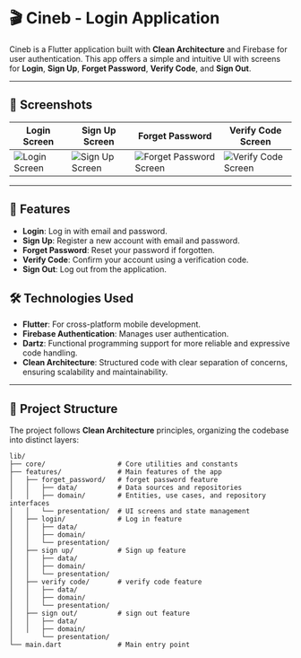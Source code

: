 # 🎬 Cineb - Login Application

Cineb is a Flutter application built with **Clean Architecture** and Firebase for user authentication. This app offers a simple and intuitive UI with screens for **Login**, **Sign Up**, **Forget Password**, **Verify Code**, and **Sign Out**.

---

## 📱 Screenshots

| Login Screen                           | Sign Up Screen                            | Forget Password                                            | Verify Code Screen                                 |
| -------------------------------------- | ----------------------------------------- | ---------------------------------------------------------- | -------------------------------------------------- |
| ![Login Screen](screenshots/login.png) | ![Sign Up Screen](screenshots/signup.png) | ![Forget Password Screen](screenshots/forget_password.png) | ![Verify Code Screen](screenshots/verify_code.png) |



---

## 🚀 Features

- **Login**: Log in with email and password.
- **Sign Up**: Register a new account with email and password.
- **Forget Password**: Reset your password if forgotten.
- **Verify Code**: Confirm your account using a verification code.
- **Sign Out**: Log out from the application.

## 🛠️ Technologies Used

- **Flutter**: For cross-platform mobile development.
- **Firebase Authentication**: Manages user authentication.
- **Dartz**: Functional programming support for more reliable and expressive code handling.
- **Clean Architecture**: Structured code with clear separation of concerns, ensuring scalability and maintainability.

---

## 📂 Project Structure

The project follows **Clean Architecture** principles, organizing the codebase into distinct layers:

```plaintext
lib/
├── core/                  # Core utilities and constants
├── features/              # Main features of the app
│   ├── forget_password/   # forget password feature
│   │   ├── data/          # Data sources and repositories
│   │   ├── domain/        # Entities, use cases, and repository interfaces
│   │   └── presentation/  # UI screens and state management
│   ├── login/             # Log in feature
│   │   ├── data/
│   │   ├── domain/
│   │   └── presentation/
│   ├── sign up/           # Sign up feature
│   │   ├── data/
│   │   ├── domain/
│   │   └── presentation/
│   ├── verify code/       # verify code feature
│   │   ├── data/
│   │   ├── domain/
│   │   └── presentation/
│   ├── sign out/          # sign out feature
│   │   ├── data/
│   │   ├── domain/
│       └── presentation/
└── main.dart              # Main entry point
```
